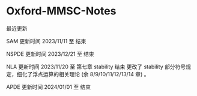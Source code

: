 # Oxford-MMSC-Notes

最近更新

SAM   更新时间 2023/11/11 至 结束

NSPDE 更新时间 2023/12/21 至 结束

NLA   更新时间 2023/11/20 至 第七章 stability 结束 更改了 stability 部分符号规定，细化了浮点运算的相关理论 (余 8/9/10/11/12/13/14 章) 。

APDE  更新时间 2024/01/01 至 结束


